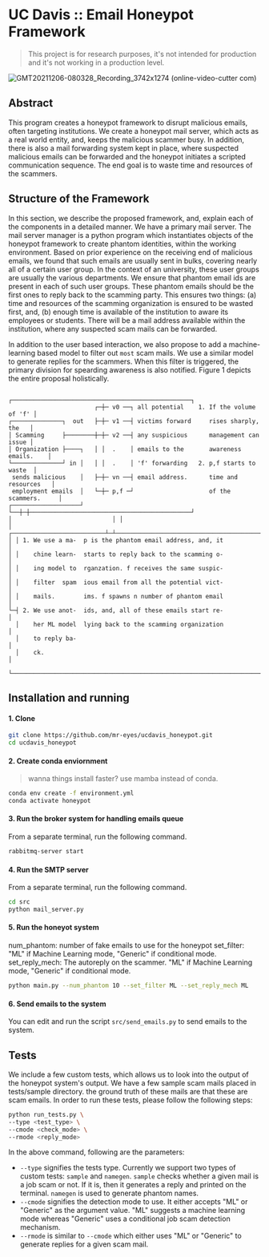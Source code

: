 # UC Davis :: Email Honeypot Framework

> This project is for research purposes, it's not intended for production and it's not working in a production level.

![GMT20211206-080328_Recording_3742x1274 (online-video-cutter com)](https://user-images.githubusercontent.com/7165864/144810640-00fca430-f44e-462c-b08c-5bff9bc7ee2c.gif)


## Abstract

This program creates a honeypot framework to disrupt malicious emails, often
targeting institutions. We create a honeypot mail server, which acts as a
real world entity, and, keeps the malicious scammer busy. In addition, there is
also a mail forwarding system kept in place, where suspected malicious emails
can be forwarded and the honeypot initiates a scripted communication sequence.
The end goal is to waste time and resources of the scammers.

## Structure of the Framework

In this section, we describe the proposed framework, and, explain each of the
components in a detailed manner. We have a primary mail server. The mail server
manager is a python program which instantiates objects of the honeypot
framework to create phantom identities, within the working environment. Based
on prior experience on the receiving end of malicious emails, we found that
such emails are usually sent in bulks, covering nearly all of a certain user
group. In the context of an university, these user groups are usually the
various departments. We ensure that phantom email ids are present in each of
such user groups. These phantom emails should be the first ones to reply back
to the scamming party. This ensures two things: (a) time and resources of the
scamming organization is ensured to be wasted first, and, (b) enough time is
available of the institution to aware its employees or students. There will be
a mail address available within the institution, where any suspected scam mails
can be forwarded.

In addition to the user based interaction, we also propose to add a
machine-learning based model to filter out `most` scam mails. We use a similar
model to generate replies for the scammers. When this filter is triggered, the
primary division for spearding awareness is also notified. Figure 1 depicts the
entire proposal holistically.
```
                          ┌──────────────────────────────────────────────────┐
                        ┌─┼─ v0 ──┐ all potential    1. If the volume of 'f' │
┌──────────────┐  out   ├─┼─ v1 ──┤ victims forward     rises sharply, the   │
│ Scamming     ├────────┼─┼─ v2 ──┤ any suspicious      management can issue │
│ Organization ├────┐   │ │  .    │ emails to the       awareness emails.    │
└──────────────┘ in │   │ │  .    │ 'f' forwarding   2. p,f starts to waste  │
 sends malicious    │   ├─┼─ vn ──┤ email address.      time and resources   │
 employment emails  │   └─┼─ p,f ─┘                     of the scammers.     │ 
┌───────────────────┘     └──┼─┼─────────────────────────────────────────────┘
│                            │ │
│ ┌──────────────────────────┴─┴─────────────────────────────────────────────┐
│ │ 1. We use a ma-  p is the phantom email address, and, it                 │
│ │    chine learn-  starts to reply back to the scamming o-                 │
│ │    ing model to  rganzation. f receives the same suspic-                 │
│ │    filter  spam  ious email from all the potential vict-                 │
│ │    mails.        ims. f spawns n number of phantom email                 │
└─┤ 2. We use anot-  ids, and, all of these emails start re-                 │
  │    her ML model  lying back to the scamming organization                 │
  │    to reply ba-                                                          │
  │    ck.                                                                   │
  └──────────────────────────────────────────────────────────────────────────┘
```

## Installation and running

#### 1. Clone
```sh
git clone https://github.com/mr-eyes/ucdavis_honeypot.git
cd ucdavis_honeypot
```

#### 2. Create conda enviornment

> wanna things install faster? use mamba instead of conda.

```sh
conda env create -f environment.yml
conda activate honeypot
```

#### 3. Run the broker system for handling emails queue

From a separate terminal, run the following command.

```sh
rabbitmq-server start
```

#### 4. Run the SMTP server

From a separate terminal, run the following command.

```sh
cd src
python mail_server.py
```

#### 5. Run the honeyot system

num_phantom: number of fake emails to use for the honeypot
set_filter: "ML" if Machine Learning mode, "Generic" if conditional mode.
set_reply_mech: The autoreply on the scammer. "ML" if Machine Learning mode, "Generic" if conditional mode.

```sh
python main.py --num_phantom 10 --set_filter ML --set_reply_mech ML
```

#### 6. Send emails to the system

You can edit and run the script `src/send_emails.py` to send emails to the system.

## Tests

We include a few custom tests, which allows us to look into the output of the
honeypot system's output. We have a few sample scam mails placed in
tests/sample directory. the ground truth of these mails are that these are scam
emails. In order to run these tests, please follow the following steps:

```sh
python run_tests.py \
--type <test_type> \
--cmode <check_mode> \
--rmode <reply_mode>
```

In the above command, following are the parameters:
* `--type` signifies the tests type. Currently we support two types of custom
  tests: `sample` and `namegen`. `sample` checks whether a given mail is a job
  scam or not. If it is, then it generates a reply and printed on the terminal.
  `namegen` is used to generate phantom names.
* `--cmode` signifies the detection mode to use. It either accepts "ML" or
  "Generic" as the argument value. "ML" suggests a machine learning mode
  whereas "Generic" uses a conditional job scam detection mechanism.
* `--rmode` is similar to `--cmode` which either uses "ML" or "Generic" to
  generate replies for a given scam mail.

